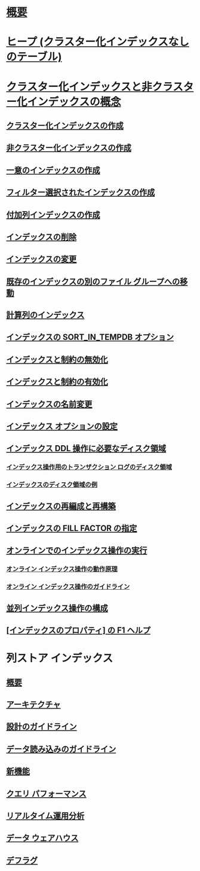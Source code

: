 # [概要](indexes.md)  
# [ヒープ (クラスター化インデックスなしのテーブル)](heaps-tables-without-clustered-indexes.md)  
# [クラスター化インデックスと非クラスター化インデックスの概念](clustered-and-nonclustered-indexes-described.md)  
## [クラスター化インデックスの作成](create-clustered-indexes.md)  
## [非クラスター化インデックスの作成](create-nonclustered-indexes.md)  
## [一意のインデックスの作成](create-unique-indexes.md)  
## [フィルター選択されたインデックスの作成](create-filtered-indexes.md)  
## [付加列インデックスの作成](create-indexes-with-included-columns.md)  
## [インデックスの削除](delete-an-index.md)  
## [インデックスの変更](modify-an-index.md)  
## [既存のインデックスの別のファイル グループへの移動](move-an-existing-index-to-a-different-filegroup.md)  
## [計算列のインデックス](indexes-on-computed-columns.md)  
## [インデックスの SORT_IN_TEMPDB オプション](sort-in-tempdb-option-for-indexes.md)  
## [インデックスと制約の無効化](disable-indexes-and-constraints.md)  
## [インデックスと制約の有効化](enable-indexes-and-constraints.md)  
## [インデックスの名前変更](rename-indexes.md)  
## [インデックス オプションの設定](set-index-options.md)  
## [インデックス DDL 操作に必要なディスク領域](disk-space-requirements-for-index-ddl-operations.md)  
### [インデックス操作用のトランザクション ログのディスク領域](transaction-log-disk-space-for-index-operations.md)  
### [インデックスのディスク領域の例](index-disk-space-example.md)  
## [インデックスの再編成と再構築](reorganize-and-rebuild-indexes.md)  
## [インデックスの FILL FACTOR の指定](specify-fill-factor-for-an-index.md)  
## [オンラインでのインデックス操作の実行](perform-index-operations-online.md)  
### [オンライン インデックス操作の動作原理](how-online-index-operations-work.md)  
### [オンライン インデックス操作のガイドライン](guidelines-for-online-index-operations.md)  
## [並列インデックス操作の構成](configure-parallel-index-operations.md)  
## [[インデックスのプロパティ] の F1 ヘルプ](index-properties-f1-help.md)  



# 列ストア インデックス
## [概要](columnstore-indexes-overview.md)  
## [アーキテクチャ](columnstore-indexes-architecture.md)  
## [設計のガイドライン](columnstore-indexes-design-guidance.md)  
## [データ読み込みのガイドライン](columnstore-indexes-data-loading-guidance.md)  
## [新機能](columnstore-indexes-what-s-new.md)  
## [クエリ パフォーマンス](columnstore-indexes-query-performance.md)  
## [リアルタイム運用分析](get-started-with-columnstore-for-real-time-operational-analytics.md)  
## [データ ウェアハウス](columnstore-indexes-data-warehouse.md)  
## [デフラグ](columnstore-indexes-defragmentation.md)  

